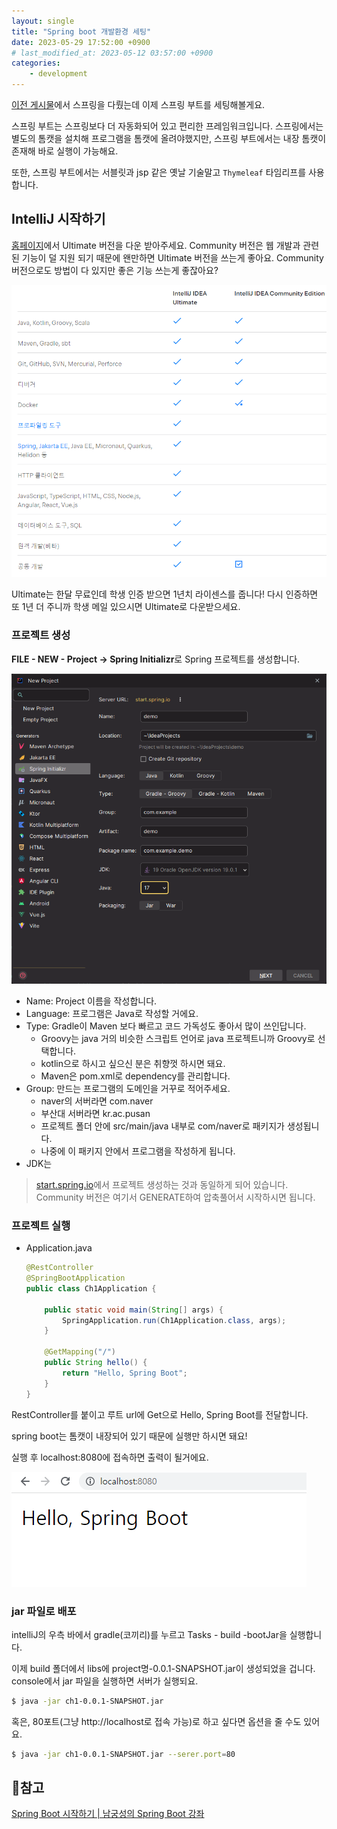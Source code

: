 ```yaml
---
layout: single
title: "Spring boot 개발환경 세팅"
date: 2023-05-29 17:52:00 +0900
# last_modified_at: 2023-05-12 03:57:00 +0900
categories:
    - development
---
```


[이전 게시물](/development/spring-settings)에서 스프링을 다뤘는데 이제 스프링 부트를 세팅해볼게요.

스프링 부트는 스프링보다 더 자동화되어 있고 편리한 프레임워크입니다. 스프링에서는 별도의 톰캣을 설치해 프로그램을 톰캣에 올려야했지만, 스프링 부트에서는 내장 톰캣이 존재해 바로 실행이 가능해요.

또한, 스프링 부트에서는 서블릿과 jsp 같은 옛날 기술말고 `Thymeleaf` 타임리프를 사용합니다.

## IntelliJ 시작하기

[홈페이지](https://www.jetbrains.com/ko-kr/idea/download/#section=windows)에서 Ultimate 버전을 다운 받아주세요. Community 버전은 웹 개발과 관련된 기능이 덜 지원 되기 때문에 왠만하면 Ultimate 버전을 쓰는게 좋아요. Community 버전으로도 방법이 다 있지만 좋은 기능 쓰는게 좋잖아요?

![intellij-version](/assets/images/2023-05-29/intellij-version.png)

Ultimate는 한달 무료인데 학생 인증 받으면 1년치 라이센스를 줍니다! 다시 인증하면 또 1년 더 주니까 학생 메일 있으시면 Ultimate로 다운받으세요.

### 프로젝트 생성

**FILE - NEW - Project -> Spring Initializr**로 Spring 프로젝트를 생성합니다.

![create-project](/assets/images/2023-05-29/create-project.png)

- Name: Project 이름을 작성합니다.
- Language: 프로그램은 Java로 작성할 거에요.
- Type: Gradle이 Maven 보다 빠르고 코드 가독성도 좋아서 많이 쓰인답니다.
    - Groovy는 java 거의 비슷한 스크립트 언어로 java 프로젝트니까 Groovy로 선택합니다.
    - kotlin으로 하시고 싶으신 분은 취향껏 하시면 돼요.
    - Maven은 pom.xml로 dependency를 관리합니다.
- Group: 만드는 프로그램의 도메인을 거꾸로 적어주세요.
    - naver의 서버라면 com.naver
    - 부산대 서버라면 kr.ac.pusan
    - 프로젝트 폴더 안에 src/main/java 내부로 com/naver로 패키지가 생성됩니다.
    - 나중에 이 패키지 안에서 프로그램을 작성하게 됩니다.
- JDK는  

> [start.spring.io](https://start.spring.io/)에서 프로젝트 생성하는 것과 동일하게 되어 있습니다.  
> Community 버전은 여기서 GENERATE하여 압축풀어서 시작하시면 됩니다.

### 프로젝트 실행

- Application.java  
    ```java
    @RestController
    @SpringBootApplication
    public class Ch1Application {

        public static void main(String[] args) {
            SpringApplication.run(Ch1Application.class, args);
        }

        @GetMapping("/")
        public String hello() {
            return "Hello, Spring Boot";
        }
    }
    ```

RestController를 붙이고 루트 url에 Get으로 Hello, Spring Boot를 전달합니다.

spring boot는 톰캣이 내장되어 있기 때문에 실행만 하시면 돼요!

실행 후 localhost:8080에 접속하면 출력이 될거에요.

![hello, spring boot](/assets/images/2023-05-29/hello.png)



### jar 파일로 배포

intelliJ의 우측 바에서 gradle(코끼리)를 누르고 Tasks - build -bootJar을 실행합니다.

이제 build 폴더에서 libs에 project명-0.0.1-SNAPSHOT.jar이 생성되었을 겁니다. console에서 jar 파일을 실행하면 서버가 실행되요.

```sh
$ java -jar ch1-0.0.1-SNAPSHOT.jar
```

혹은, 80포트(그냥 http://localhost로 접속 가능)로 하고 싶다면 옵션을 줄 수도 있어요.

```sh
$ java -jar ch1-0.0.1-SNAPSHOT.jar --serer.port=80
```

## 👀참고

[Spring Boot 시작하기 \| 남궁성의 Spring Boot 강좌](https://github.com/castello/springboot_basic)
